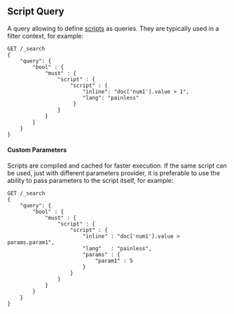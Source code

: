 ## Script Query

A query allowing to define [scripts](modules-scripting.html) as queries. They are typically used in a filter context, for example:
    
    
    GET /_search
    {
        "query": {
            "bool" : {
                "must" : {
                    "script" : {
                        "script" : {
                            "inline": "doc['num1'].value > 1",
                            "lang": "painless"
                         }
                    }
                }
            }
        }
    }

#### Custom Parameters

Scripts are compiled and cached for faster execution. If the same script can be used, just with different parameters provider, it is preferable to use the ability to pass parameters to the script itself, for example:
    
    
    GET /_search
    {
        "query": {
            "bool" : {
                "must" : {
                    "script" : {
                        "script" : {
                            "inline" : "doc['num1'].value > params.param1",
                            "lang"   : "painless",
                            "params" : {
                                "param1" : 5
                            }
                        }
                    }
                }
            }
        }
    }
